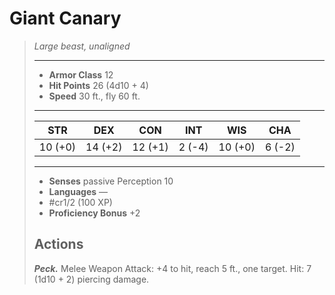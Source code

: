 # Giant Canary
>*Large beast, unaligned*
>___
>- **Armor Class** 12
>- **Hit Points** 26 (4d10 + 4)
>- **Speed** 30 ft., fly 60 ft.
>___
>|STR|DEX|CON|INT|WIS|CHA|
>|:---:|:---:|:---:|:---:|:---:|:---:|
>|10 (+0)|14 (+2)|12 (+1)|2 (-4)|10 (+0)|6 (-2)|
>___
>- **Senses** passive Perception 10
>- **Languages** —
>- #cr1/2 (100 XP)
>- **Proficiency Bonus** +2
>## Actions
>***Peck.*** Melee Weapon Attack: +4 to hit, reach 5 ft., one target. Hit: 7 (1d10 + 2) piercing damage.